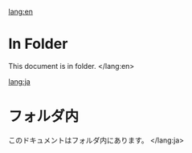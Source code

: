 <!--
tags: mixed, document, lang:en, lang:ja, type:infolder, 言語:日本語, タイプ:フォルダ内
-->
<lang:en>
# In Folder

This document is in folder.
</lang:en>

<lang:ja>
# フォルダ内

このドキュメントはフォルダ内にあります。
</lang:ja>
